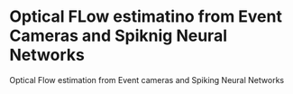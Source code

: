 # Optical FLow estimatino from Event Cameras and Spiknig Neural Networks
Optical Flow estimation from Event cameras and Spiking Neural Networks
